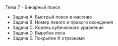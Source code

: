 Тема 7 - Бинарный поиск

 - Задача A. Быстрый поиск в массиве
 - Задача B. Номер левого и правого вхождения
 - Задача C. Корень кубического уравнения
 - Задача D. Вырубка леса
 - Задача E. Покрытие K отрезками
